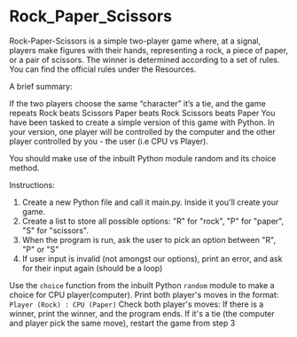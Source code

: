 # Rock_Paper_Scissors

Rock-Paper-Scissors is a simple two-player game where, at a signal, players make figures with their hands, representing a rock, a piece of paper, or a pair of scissors. The winner is determined according to a set of rules. You can find the official rules under the Resources.

 

A brief summary:

If the two players choose the same “character” it’s a tie, and the game repeats
Rock beats Scissors
Paper beats Rock
Scissors beats Paper
You have been tasked to create a simple version of this game with Python. In your version, one player will be controlled by the computer and the other player controlled by you - the user (i.e CPU vs Player). 

You should make use of the inbuilt Python module random and its choice method.

Instructions:

1. Create a new Python file and call it main.py. Inside it you'll create your game.
2. Create a list to store all possible options:
"R" for "rock", 
"P" for "paper", 
"S" for "scissors".
3. When the program is run, ask the user to pick an option between "R", "P" or "S"
4. If user input is invalid (not amongst our options), print an error, and ask for their input again (should be a loop)

Use the `choice` function from the inbuilt Python `random` module to make a choice for CPU player(computer).
Print both player's moves in the format: `Player (Rock) : CPU (Paper)`
Check both player's moves: 
If there is a winner, print the winner, and the program ends. 
If it's a tie (the computer and player pick the same move), restart the game from step 3
